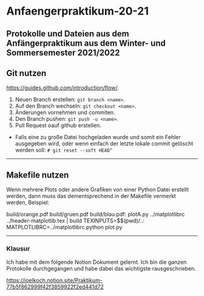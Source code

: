 # Anfaengerpraktikum-20-21
Protokolle und Dateien aus dem Anfängerpraktikum aus dem Winter- und Sommersemester 2021/2022
---
## Git nutzen
https://guides.github.com/introduction/flow/.

1. Neuen Branch erstellen: `git branch <name>`.
2. Auf den Branch wechseln: `git checkout <name>`.
3. Änderungen vornehmen und commiten.
4. Den Branch pushen: `git push -u <name>`.
5. Pull Request oauf github erstellen.

- Falls eine zu große Datei hochgeladen wurde und somit ein Fehler ausgegeben wird, oder wenn einfach der letzte 
    lokale commit gelöscht werden soll: `# git reset --soft HEAD^`

---

## Makefile nutzen

Wenn mehrere Plots oder andere Grafiken von einer Python Datei erstellt werden, dann muss das dementsprechend in der Makefile vermerkt werden, Beispiel:

build/orange.pdf build/gruen.pdf build/blau.pdf: plotA.py ../matplotlibrc ../header-matplotlib.tex | build
	TEXINPUTS=$$(pwd)/..: MATPLOTLIBRC=../matplotlibrc python plot.py
  
--- 

### Klausur

Ich habe mit dem folgende Notion Dokument gelernt. Ich bin die ganzen Protokolle durchgegangen und habe dabei das wichtigste rausgeschrieben.

https://joelkoch.notion.site/Praktikum-77b5f862999f42f3859922f2ed441d72